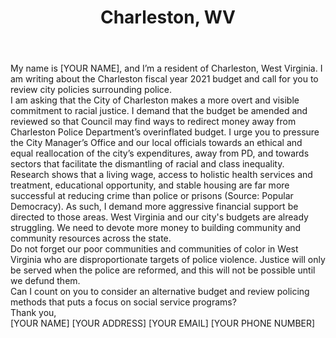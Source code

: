 ---
title: Charleston, WV
permalink: "/charleston_wv"
name: Letter to Mayor and City Council
city: Charleston
state: WV
layout: email
recipients:
- mayorsoffice@cityofcharleston.org
- pj1council@yahoo.com
- bobbyhaas1586@yahoo.com
- covers6053@aol.com
- tiffany.wesley-plear@cityofcharleston.org
- jfaegre@hotmail.com
- councilwomanmckinney@gmail.com
- adamknauff@hotmail.com
- hoovermb74@hotmail.com
- ward10@repairwv.com
- snodgrassshannon@aol.com
- joseph.jenkins@cityofcharleston.org
- brent.burton@assuredpartners.com
- courtney.c.persinger@gmail.com
- sam.minardi@gmail.com
- robert@reishman.com
- bruce.king@cityofcharleston.org
- will.laird@cityofcharleston.org
- brady.campbell@cityofcharleston.org
- chad.robinson@cityofcharleston.org
- ben.adams@cityofcharleston.org
- ceperleyb@gmail.com
- naomi.bays@cityofcharleston.org
- jennifer.pharr@cityofcharleston.org
- caitlin.cook@cityofcharleston.org
- john.kennedy.bailey@cityofcharleston.org
subject: Please Commit More Resources to our Community & Rethink Policing
body: |-
    My name is [YOUR NAME], and I’m a resident of Charleston, West Virginia. I am writing about the Charleston fiscal year 2021 budget and call for you to review city policies surrounding police.

    I am asking that the City of Charleston makes a more overt and visible commitment to racial justice. I demand that the budget be amended and reviewed so that Council may find ways to redirect money away from Charleston Police Department’s overinflated budget. I urge you to pressure the City Manager’s Office and our local officials towards an ethical and equal reallocation of the city’s expenditures, away from PD, and towards sectors that facilitate the dismantling of racial and class inequality.

    Research shows that a living wage, access to holistic health services and treatment, educational opportunity, and stable housing are far more successful at reducing crime than police or prisons (Source: Popular Democracy). As such, I demand more aggressive financial support be directed to those areas. West Virginia and our city's budgets are already struggling. We need to devote more money to building community and community resources across the state.

    Do not forget our poor communities and communities of color in West Virginia who are disproportionate targets of police violence. Justice will only be served when the police are reformed, and this will not be possible until we defund them.

    Can I count on you to consider an alternative budget and review policing methods that puts a focus on social service programs?

    Thank you,

    [YOUR NAME]
    [YOUR ADDRESS]
    [YOUR EMAIL]
    [YOUR PHONE NUMBER]
---